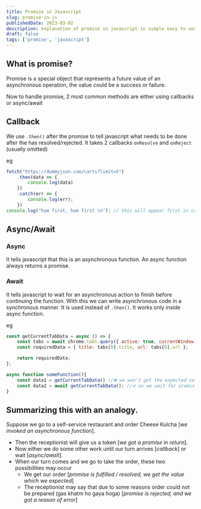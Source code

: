 ```yaml
---
title: Promise in Javascript
slug: promise-in-js
publishedDate: 2023-03-02
description: explanation of promise in javascript in simple easy to understand words
draft: false
tags: ['promise', 'javascript']
---
```


## What is promise?

Promise is a special object that represents a future value of an asynchronous operation, the value could be a success or failure.

Now to handle promise, 2 most common methods are either using callbacks or async/await

## **Callback**

We use `.then()` after the promise to tell javascript what needs to be done after the has resolved/rejected. It takes 2 callbacks `onResolve` and `onReject` (usually omitted)

eg

```js
fetch("https://dummyjson.com/carts?limit=5")
    .then(data => {
        console.log(data)
    })
    .catch(err => {
        console.log(err);
    })
console.log("hum first, hum first \n"); // this will appear first in console
```

## **Async/Await**

### Async

It tells javascript that this is an asynchronous function. An async function always returns a promise.

### Await

It tells javascript to wait for an asynchronous action to finish before continuing the function. With this we can write asynchronous code in a synchronous manner. It is used instead of `.then()`. It works only inside async function.

eg

```js
const getCurrentTabData = async () => {
    const tabs = await chrome.tabs.query({ active: true, currentWindow: true });
    const requiredData = { title: tabs[0].title, url: tabs[0].url };

    return requiredData;
};

async function someFunction(){
    const data1 = getCurrentTabData() //❌ we won't get the expected value
    const data2 = await getCurrentTabData(); //✔ as we wait for promise to resolve, we get expected value
}
```

## Summarizing this with an analogy.
Suppose we go to a self-service restaurant and order Cheese Kulcha [*we invoked an asynchronous function*].
- Then the receptionist will give us a token [*we got a promise in return*].
- Now either we do some other work until our turn arrives [*callback*] or wait [*async/await*].
- When our turn comes and we go to take the order, these two possibilities may occur
  - We get our order [*promise is fulfilled / resolved, we get the value which we expected*]
  - The receptionist may say that due to some reasons order could not be prepared (gas khatm ho gaya hoga) [*promise is rejected, and we got a reason of error*]
